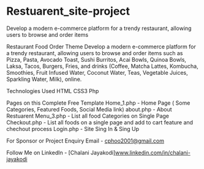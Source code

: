 # Restuarent_site-project
Develop a modern e-commerce platform for a trendy restaurant, allowing users to browse and order items

Restaurant Food Order Theme
Develop a modern e-commerce platform for a trendy restaurant, allowing users to browse and order items such as Pizza, Pasta, Avocado Toast, Sushi Burritos, Acai Bowls, Quinoa Bowls, Laksa, Tacos, Burgers, Fries, and drinks (Coffee, Matcha Lattes, Kombucha, Smoothies, Fruit Infused Water, Coconut Water, Teas, Vegetable Juices, Sparkling Water, Milk), online.

Technologies Used
HTML
CSS3
Php

Pages on this Complete Free Template
Home_1.php - Home Page ( Some Categories, Featured Foods, Social Media link)
about.php - About Restuarent
Menu_3.php - List all food Categories on Single Page
Checkout.php - List all foods on a single page and add to cart feature and chechout process
Login.php - Site Sing In & Sing Up

For Sponsor or Project Enquiry
Email - cphoo2001@gmail.com

Follow Me on
LinkedIn - [Chalani Jayakodi]www.linkedin.com/in/chalani-jayakodi
